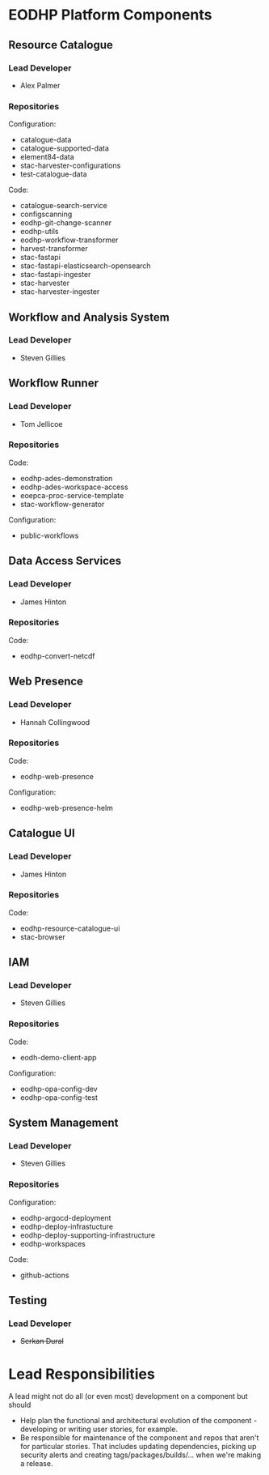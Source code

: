 # EODHP Platform Components

## Resource Catalogue

### Lead Developer

- Alex Palmer

### Repositories

Configuration:

- catalogue-data
- catalogue-supported-data
- element84-data
- stac-harvester-configurations
- test-catalogue-data

Code:
- catalogue-search-service
- configscanning
- eodhp-git-change-scanner
- eodhp-utils
- eodhp-workflow-transformer
- harvest-transformer
- stac-fastapi
- stac-fastapi-elasticsearch-opensearch
- stac-fastapi-ingester
- stac-harvester
- stac-harvester-ingester


## Workflow and Analysis System

### Lead Developer

- Steven Gillies

## Workflow Runner

### Lead Developer

- Tom Jellicoe

### Repositories

Code:

- eodhp-ades-demonstration
- eodhp-ades-workspace-access
- eoepca-proc-service-template
- stac-workflow-generator

Configuration:

- public-workflows


## Data Access Services

### Lead Developer

- James Hinton

### Repositories

Code:

- eodhp-convert-netcdf


## Web Presence

### Lead Developer

- Hannah Collingwood

### Repositories

Code:

- eodhp-web-presence

Configuration:

- eodhp-web-presence-helm


## Catalogue UI

### Lead Developer

- James Hinton

### Repositories

Code:
- eodhp-resource-catalogue-ui
- stac-browser


## IAM

### Lead Developer

- Steven Gillies

### Repositories

Code:

- eodh-demo-client-app

Configuration:

- eodhp-opa-config-dev
- eodhp-opa-config-test


## System Management

### Lead Developer

- Steven Gillies

### Repositories

Configuration:

- eodhp-argocd-deployment
- eodhp-deploy-infrastucture
- eodhp-deploy-supporting-infrastructure
- eodhp-workspaces

Code:

- github-actions


## Testing

### Lead Developer

- ~~Serkan Dural~~


# Lead Responsibilities

A lead might not do all (or even most) development on a component but should

* Help plan the functional and architectural evolution of the component - developing or writing user stories, for example.
* Be responsible for maintenance of the component and repos that aren't for particular stories. That includes updating dependencies, picking up security alerts and creating tags/packages/builds/... when we're making a release.
